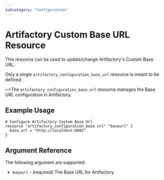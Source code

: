 ```yaml
---
subcategory: "Configuration"
---
```

# Artifactory Custom Base URL Resource

This resource can be used to update/change Artifactory's Custom Base URL.

Only a single `artifactory_configuration_base_url` resource is meant to be defined.

~>The `artifactory_configuration_base_url` resource manages the Base URL configuration in Artifactory.

## Example Usage

```hcl
# Configure Artifactory Custom Base Url
resource "artifactory_configuration_base_url" "baseurl" {
  base_url = "http://localhost:8082"
}
```

## Argument Reference

The following argument are supported:

* `baseurl`         - (required) The Base URL for Artifactory.
